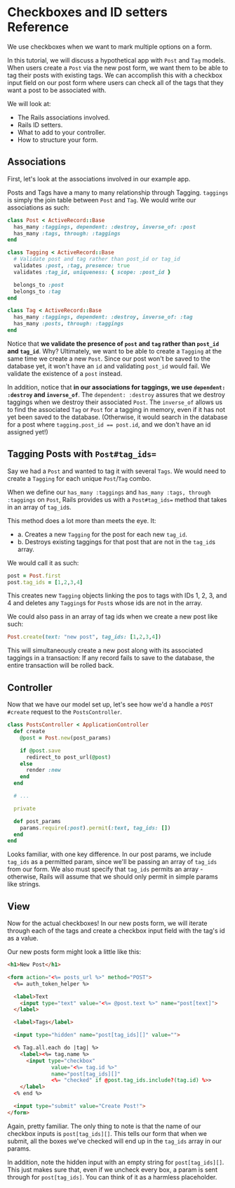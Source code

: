 # Checkboxes and ID setters Reference

We use checkboxes when we want to mark multiple options on a form.

In this tutorial, we will discuss a hypothetical app with `Post` and `Tag`
models. When users create a `Post` via the new post form, we want them to be
able to tag their posts with existing tags. We can accomplish this with a
checkbox input field on our post form where users can check all of the tags that
they want a post to be associated with.

We will look at:
* The Rails associations involved.
* Rails ID setters.
* What to add to your controller.
* How to structure your form.

## Associations

First, let's look at the associations involved in our example app.

Posts and Tags have a many to many relationship through Tagging. `taggings` is
simply the join table between `Post` and `Tag`. We would write our associations
as such:

```ruby
class Post < ActiveRecord::Base
  has_many :taggings, dependent: :destroy, inverse_of: :post
  has_many :tags, through: :taggings
end

class Tagging < ActiveRecord::Base
  # Validate post and tag rather than post_id or tag_id
  validates :post, :tag, presence: true
  validates :tag_id, uniqueness: { scope: :post_id }

  belongs_to :post
  belongs_to :tag
end

class Tag < ActiveRecord::Base
  has_many :taggings, dependent: :destroy, inverse_of: :tag
  has_many :posts, through: :taggings
end
```

Notice that **we validate the presence of `post` and `tag` rather than `post_id`
and `tag_id`**. Why? Ultimately, we want to be able to create a `Tagging` at the
same time we create a new `Post`. Since our post won't be saved to the database
yet, it won't have an `id` and validating `post_id` would fail. We validate the
existence of a `post` instead.

In addition, notice that **in our associations for taggings, we use `dependent:
:destroy` and `inverse_of`**. The `dependent: :destroy` assures that we destroy
taggings when we destroy their associated `Post`. The `inverse_of` allows us to
find the associated `Tag` or `Post` for a tagging in memory, even if it has not yet
been saved to the database. (Otherwise, it would search in the database for a
post where `tagging.post_id == post.id`, and we don't have an id assigned yet!)

## Tagging Posts with `Post#tag_ids=`

Say we had a `Post` and wanted to tag it with several `Tags`. We would need to create a `Tagging` for each unique `Post`/`Tag` combo.

When we define our `has_many :taggings` and `has_many :tags, through :taggings`
on `Post`, Rails provides us with a `Post#tag_ids=` method that takes in an
array of `tag_id`s.

This method does a lot more than meets the eye. It:
  * a.  Creates a new `Tagging` for the post for each new `tag_id`.
  * b.  Destroys existing taggings for that post that are not in the `tag_id`s
        array.

We would call it as such:

```ruby
post = Post.first
post.tag_ids = [1,2,3,4]
```

This creates new `Tagging` objects linking the pos to tags with IDs 1, 2, 3, and
4 and deletes any `Tagging`s for `Post`s whose ids are not in the array.

We could also pass in an array of tag ids when we create a new post like such:

```ruby
Post.create(text: "new post", tag_ids: [1,2,3,4])
```

This will simultaneously create a new post along with its associated taggings in
a transaction: If any record fails to save to the database, the entire
transaction will be rolled back.

## Controller

Now that we have our model set up, let's see how we'd a handle a `POST #create` request to the `PostsController`.

```ruby
class PostsController < ApplicationController
  def create
    @post = Post.new(post_params)

    if @post.save
      redirect_to post_url(@post)
    else
      render :new
    end
  end

  # ...

  private

  def post_params
    params.require(:post).permit(:text, tag_ids: [])
  end
end
```

Looks familiar, with one key difference. In our post params, we include
`tag_ids` as a permitted param, since we'll be passing an array of `tag_ids`
from our form. We also must specify that `tag_ids` permits an array - otherwise,
Rails will assume that we should only permit in simple params like strings.

## View

Now for the actual checkboxes! In our new posts form, we will iterate through
each of the tags and create a checkbox input field with the tag's id as a value.

Our new posts form might look a little like this:

```html
<h1>New Post</h1>

<form action="<%= posts_url %>" method="POST">
  <%= auth_token_helper %>

  <label>Text
    <input type="text" value="<%= @post.text %>" name="post[text]">
  </label>

  <label>Tags</label>

  <input type="hidden" name="post[tag_ids][]" value="">

  <% Tag.all.each do |tag| %>
    <label><%= tag.name %>
      <input type="checkbox"
              value="<%= tag.id %>"
              name="post[tag_ids][]"
              <%= "checked" if @post.tag_ids.include?(tag.id) %>>
    </label>
  <% end %>

  <input type="submit" value="Create Post!">
</form>
```

Again, pretty familiar. The only thing to note is that the name of our checkbox
inputs is `post[tag_ids][]`. This tells our form that when we submit, all the
boxes we've checked will end up in the `tag_ids` array in our params.

In addition, note the hidden input with an empty string for `post[tag_ids][]`.
This just makes sure that, even if we uncheck every box, a param is sent through
for `post[tag_ids]`. You can think of it as a harmless placeholder.
